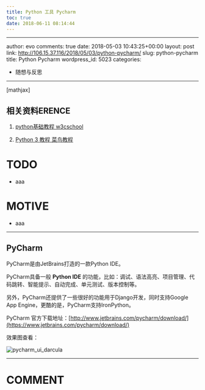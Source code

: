 ```yaml
---
title: Python 工具 Pycharm
toc: true
date: 2018-06-11 08:14:44
---
```

---
author: evo
comments: true
date: 2018-05-03 10:43:25+00:00
layout: post
link: http://106.15.37.116/2018/05/03/python-pycharm/
slug: python-pycharm
title: Python Pycharm
wordpress_id: 5023
categories:
- 随想与反思
---

<!-- more -->

[mathjax]


## 相关资料ERENCE





 	
  1. [python基础教程 w3cschool](https://www.w3cschool.cn/python/)

 	
  2. [Python 3 教程 菜鸟教程](http://www.runoob.com/python3/python3-tutorial.html)




# TODO





 	
  * aaa




# MOTIVE





 	
  * aaa





* * *






## PyCharm


PyCharm是由JetBrains打造的一款Python IDE。

PyCharm具备一般 **Python IDE** 的功能，比如：调试、语法高亮、项目管理、代码跳转、智能提示、自动完成、单元测试、版本控制等。

另外，PyCharm还提供了一些很好的功能用于Django开发，同时支持Google App Engine，更酷的是，PyCharm支持IronPython。

PyCharm 官方下载地址：[http://www.jetbrains.com/pycharm/download/](https://www.jetbrains.com/pycharm/download/)

效果图查看：

![pycharm_ui_darcula](https://www.w3cschool.cn/attachments/uploads/2014/06/pycharm_ui_darcula.png)























* * *





# COMMENT



